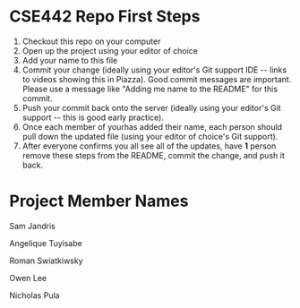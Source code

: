 # CSE442 Repo First Steps

1. Checkout this repo on your computer
2. Open up the project using your editor of choice
3. Add your name to this file
4. Commit your change (ideally using your editor's Git support IDE -- links to videos showing this in Piazza).
   Good commit messages are important. Please use a message like "Adding me name to the README" for this commit.
5. Push your commit back onto the server (ideally using your editor's Git support -- this is good early practice).
6. Once each member of yourhas added their name, each person should pull down the updated file (using your editor of choice's Git support).
7. After everyone confirms you all see all of the updates, have **1** person remove these steps from the README, commit the change, and push it back.

# Project Member Names

Sam Jandris

Angelique Tuyisabe

Roman Swiatkiwsky

Owen Lee

Nicholas Pula
